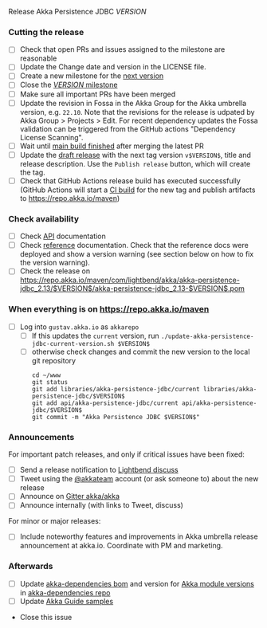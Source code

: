 Release Akka Persistence JDBC $VERSION$

<!--
# Release Train Issue Template for Akka Persistence JDBC

(Liberally copied and adopted from Scala itself https://github.com/scala/scala-dev/blob/b11cd2e4a4431de7867db6b39362bea8fa6650e7/notes/releases/template.md)

For every release, use the `scripts/create-release-issue.sh` to make a copy of this file named after the release, and expand the variables.

Variables to be expanded in this template:
- $VERSION$=???

Key links:
  - akka/akka-persistence-jdbc milestone: https://github.com/akka/akka-peristence-jdbc/milestone/?
-->

### Cutting the release

- [ ] Check that open PRs and issues assigned to the milestone are reasonable
- [ ] Update the Change date and version in the LICENSE file.
- [ ] Create a new milestone for the [next version](https://github.com/akka/akka-persistence-jdbc/milestones)
- [ ] Close the [$VERSION$ milestone](https://github.com/akka/akka-persistence-jdbc/milestones?direction=asc&sort=due_date)
- [ ] Make sure all important PRs have been merged
- [ ] Update the revision in Fossa in the Akka Group for the Akka umbrella version, e.g. `22.10`. Note that the revisions for the release is udpated by Akka Group > Projects > Edit. For recent dependency updates the Fossa validation can be triggered from the GitHub actions "Dependency License Scanning".
- [ ] Wait until [main build finished](https://github.com/akka/akka-persistence-jdbc/actions) after merging the latest PR
- [ ] Update the [draft release](https://github.com/akka/akka-persistence-jdbc/releases) with the next tag version `v$VERSION$`, title and release description. Use the `Publish release` button, which will create the tag.
- [ ] Check that GitHub Actions release build has executed successfully (GitHub Actions will start a [CI build](https://github.com/akka/akka-persistence-jdbc/actions) for the new tag and publish artifacts to https://repo.akka.io/maven)

### Check availability

- [ ] Check [API](https://doc.akka.io/api/akka-persistence-jdbc/$VERSION$/) documentation
- [ ] Check [reference](https://doc.akka.io/libraries/akka-persistence-jdbc/$VERSION$/) documentation. Check that the reference docs were deployed and show a version warning (see section below on how to fix the version warning).
- [ ] Check the release on https://repo.akka.io/maven/com/lightbend/akka/akka-persistence-jdbc_2.13/$VERSION$/akka-persistence-jdbc_2.13-$VERSION$.pom

### When everything is on https://repo.akka.io/maven
  - [ ] Log into `gustav.akka.io` as `akkarepo` 
    - [ ] If this updates the `current` version, run `./update-akka-persistence-jdbc-current-version.sh $VERSION$`
    - [ ] otherwise check changes and commit the new version to the local git repository
         ```
         cd ~/www
         git status
         git add libraries/akka-persistence-jdbc/current libraries/akka-persistence-jdbc/$VERSION$
         git add api/akka-persistence-jdbc/current api/akka-persistence-jdbc/$VERSION$
         git commit -m "Akka Persistence JDBC $VERSION$"
         ```

### Announcements

For important patch releases, and only if critical issues have been fixed:

- [ ] Send a release notification to [Lightbend discuss](https://discuss.akka.io)
- [ ] Tweet using the [@akkateam](https://twitter.com/akkateam/) account (or ask someone to) about the new release
- [ ] Announce on [Gitter akka/akka](https://gitter.im/akka/akka)
- [ ] Announce internally (with links to Tweet, discuss)

For minor or major releases:

- [ ] Include noteworthy features and improvements in Akka umbrella release announcement at akka.io. Coordinate with PM and marketing.

### Afterwards

- [ ] Update [akka-dependencies bom](https://github.com/lightbend/akka-dependencies) and version for [Akka module versions](https://doc.akka.io/libraries/akka-dependencies/current/) in [akka-dependencies repo](https://github.com/akka/akka-dependencies)
- [ ] Update [Akka Guide samples](https://github.com/akka/akka-platform-guide)
- Close this issue
